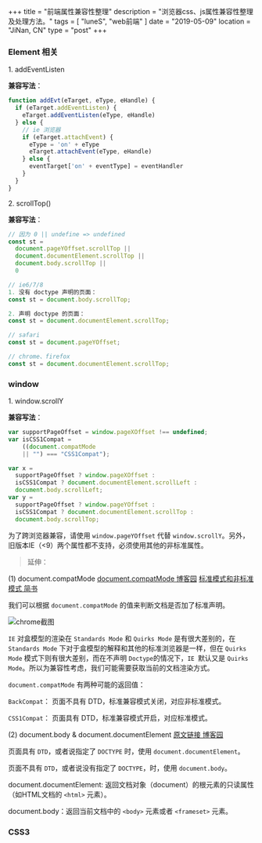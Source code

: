 +++
title = "前端属性兼容性整理"
description = "浏览器css、js属性兼容性整理及处理方法。"
tags = [ "luneS", "web前端" ]
date = "2019-05-09"
location = "JiNan, CN"
type = "post"
+++

### Element 相关

1\. addEventListen

**兼容写法**：

```javascript
function addEvt(eTarget, eType, eHandle) {
  if (eTarget.addEventListen) {
    eTarget.addEventListen(eType, eHandle)
  } else {
    // ie 浏览器
    if (eTarget.attachEvent) {
      eType = 'on' + eType
      eTarget.attachEvent(eType, eHandle)
    } else {
      eventTarget['on' + eventType] = eventHandler
    }
  }
}
```

2\. scrollTop()

**兼容写法**：

```javascript
// 因为 0 || undefine => undefined
const st =
  document.pageYOffset.scrollTop ||
  document.documentElement.scrollTop ||
  document.body.scrollTop ||
  0
```

```javascript
// ie6/7/8
1. 没有 doctype 声明的页面：
const st = document.body.scrollTop;

2. 声明 doctype 的页面：
const st = document.documentElement.scrollTop;

// safari
const st = document.pageYOffset;

// chrome、firefox
const st = document.documentElement.scrollTop;
```

### window

1\. window.scrollY

**兼容写法**：

```js
var supportPageOffset = window.pageXOffset !== undefined;
var isCSS1Compat = 
    ((document.compatMode 
    || "") === "CSS1Compat"); 

var x = 
  supportPageOffset ? window.pageXOffset :
  isCSS1Compat ? document.documentElement.scrollLeft :
  document.body.scrollLeft;
var y = 
  supportPageOffset ? window.pageYOffset : 
  isCSS1Compat ? document.documentElement.scrollTop : 
  document.body.scrollTop;
```

为了跨浏览器兼容，请使用 `window.pageYOffset` 代替 `window.scrollY`。另外，旧版本IE（<9）两个属性都不支持，必须使用其他的非标准属性。

> 延伸：

(1) document.compatMode [document.compatMode 博客园](https://www.cnblogs.com/fullhouse/archive/2012/01/17/2324706.html)  [标准模式和非标准模式 简书](https://www.jianshu.com/p/dcab7cde8c04)

我们可以根据 `document.compatMode` 的值来判断文档是否加了标准声明。

![chrome截图](http://ww4.sinaimg.cn/large/006tNc79ly1g3y3jkbsa8j30jm05kq2v.jpg)

`IE` 对盒模型的渲染在 `Standards Mode` 和 `Quirks Mode` 是有很大差别的，在 `Standards Mode` 下对于盒模型的解释和其他的标准浏览器是一样，但在 `Quirks Mode` 模式下则有很大差别，而在不声明 `Doctype`的情况下，`IE `默认又是 `Quirks Mode`。所以为兼容性考虑，我们可能需要获取当前的文档渲染方式。

`document.compatMode` 有两种可能的返回值：

`BackCompat`： 页面不具有 DTD，标准兼容模式关闭，对应非标准模式。

`CSS1Compat`： 页面具有 DTD，标准兼容模式开启，对应标准模式。

(2) document.body & document.documentElement [原文链接 博客园](https://blog.csdn.net/zxf13598202302/article/details/51162637)

页面具有 `DTD`，或者说指定了 `DOCTYPE` 时，使用 `document.documentElement`。

页面不具有 `DTD`，或者说没有指定了 `DOCTYPE`，时，使用 `document.body`。

document.documentElement: 返回文档对象（document）的根元素的只读属性（如HTML文档的 `<html>` 元素）。

document.body：返回当前文档中的 `<body>` 元素或者 `<frameset>` 元素。

### CSS3
